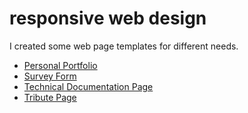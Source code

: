 # responsive web design

I created some web page templates for different needs.

- [Personal Portfolio](https://casey0808.github.io/fcc-responsive-web-design/personal-portfolio)
- [Survey Form](https://casey0808.github.io/fcc-responsive-web-design/survey-form)
- [Technical Documentation Page](https://casey0808.github.io/fcc-responsive-web-design/technical-documentation-page)
- [Tribute Page](https://casey0808.github.io/fcc-responsive-web-design/tribute-page)
